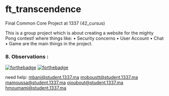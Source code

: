 # ft_transcendence
Final Common Core Project at 1337 (42_cursus)

This is a group project which is about creating a website for the mighty Pong contest! where things like:
• Security concerns
• User Account
• Chat
• Game
are the main things in the project.

### 8. Observations : 

[![forthebadge](https://forthebadge.com/images/badges/built-with-love.svg)](https://forthebadge.com)
[![forthebadge](https://forthebadge.com/images/badges/made-with-typescript.svg)](https://forthebadge.com)

need help:
mbani@student.1337.ma
moboustt@student.1337.ma
mamoussa@student.1337.ma
ojoubout@student.1337.ma
hmoumami@student.1337.ma


